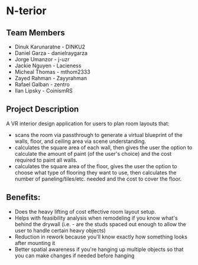 # N-terior

## Team Members
* Dinuk Karunaratne - DINKU2
* Daniel Garza - danielraygarza 
* Jorge Umanzor - j-uzr
* Jackie Nguyen - Lacieness
* Micheal Thomas - mthom2333
* Zayed Rahman - Zayyrahman 
* Rafael Galban - zentro
* Ilan Lipsky - CoinismRS

## Project Description

A VR interior design application for users to plan room layouts that:
- scans the room via passthrough to generate a virtual blueprint of the walls, floor, and ceiling area via scene understanding.
- calculates the square area of each wall, then gives the user the option to calculate the amount of paint (of the user's choice) and the cost required to paint all walls.
- calculates the square area of the floor, gives the user the option to choose what type of flooring they want to use, then calculates the number of paneling/tiles/etc. needed and the cost to cover the floor.

## Benefits:
- Does the heavy lifting of cost effective room layout setup. 
- Helps with feasibility analysis when remodeling if you know what's behind the drywall (i.e. - are the studs spaced out enough to allow the user to handle certain heavy objects)
- Reduction in rework because you'll know exactly how something looks after mounting it
- Better spatial awareness if you're hanging up multiple objects so that you can make changes if needed before hanging
